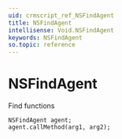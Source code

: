 ```yaml
---
uid: crmscript_ref_NSFindAgent
title: NSFindAgent
intellisense: Void.NSFindAgent
keywords: NSFindAgent
so.topic: reference
---
```


# NSFindAgent

Find functions

```crmscript
NSFindAgent agent;
agent.callMethod(arg1, arg2);
```
